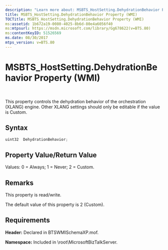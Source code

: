 ```yaml
---
description: "Learn more about: MSBTS_HostSetting.DehydrationBehavior Property (WMI)"
title: MSBTS_HostSetting.DehydrationBehavior Property (WMI)
TOCTitle: MSBTS_HostSetting.DehydrationBehavior Property (WMI)
ms:assetid: 1b672a19-0080-4025-8b6d-80e4a6056f40
ms:mtpsurl: https://msdn.microsoft.com/library/Gg678622(v=BTS.80)
ms:contentKeyID: 51526569
ms.date: 08/30/2017
mtps_version: v=BTS.80
---
```


# MSBTS\_HostSetting.DehydrationBehavior Property (WMI)

 

This property controls the dehydration behavior of the orchestration (XLANG) engine. Other XLANG settings should only be editable if the value is Custom.

## Syntax

```C#
uint32  DehydrationBehavior;  
```

## Property Value/Return Value

Values: 0 = Always; 1 = Never; 2 = Custom.

## Remarks

This property is read/write.

The default value of this property is 2 (Custom).

## Requirements

**Header:** Declared in BTSWMISchemaXP.mof.

**Namespace:** Included in \\root\\MicrosoftBizTalkServer.


